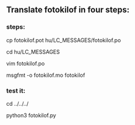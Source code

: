 ## Translate fotokilof in four steps:
### steps:
cp fotokilof.pot hu/LC_MESSAGES/fotokilof.po

cd hu/LC_MESSAGES

vim fotokilof.po

msgfmt -o fotokilof.mo fotokilof

### test it:
cd ../../../

python3 fotokilof.py

